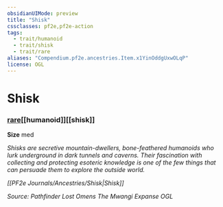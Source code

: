 ```yaml
---
obsidianUIMode: preview
title: "Shisk"
cssclasses: pf2e,pf2e-action
tags:
  - trait/humanoid
  - trait/shisk
  - trait/rare
aliases: "Compendium.pf2e.ancestries.Item.x1YinOddgUxwOLqP"
license: OGL
---
```

# Shisk

### [rare](rare "Rare Rarity Trait")[[humanoid]][[shisk]]



**Size** med


_Shisks are secretive mountain-dwellers, bone-feathered humanoids who lurk underground in dark tunnels and caverns. Their fascination with collecting and protecting esoteric knowledge is one of the few things that can persuade them to explore the outside world._

_[[PF2e Journals/Ancestries/Shisk|Shisk]]_

*Source: Pathfinder Lost Omens The Mwangi Expanse*
*OGL*